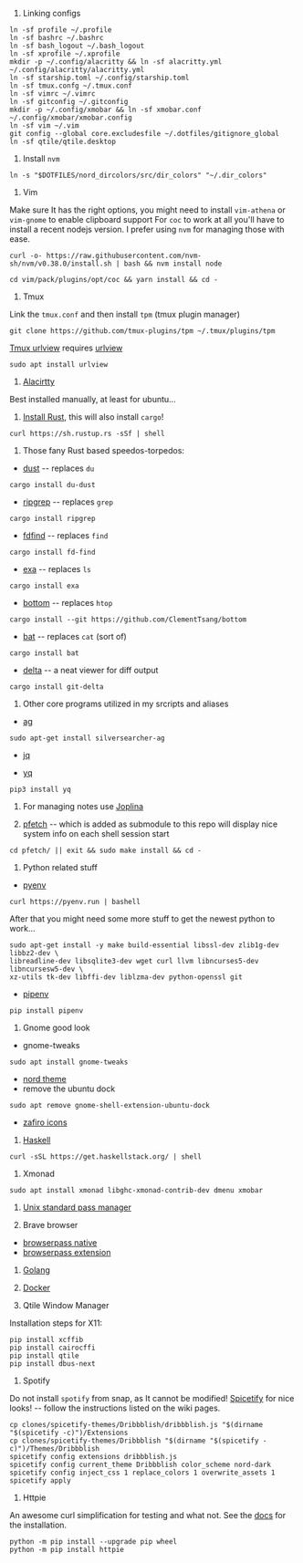 1. Linking configs

```shell
ln -sf profile ~/.profile
ln -sf bashrc ~/.bashrc
ln -sf bash_logout ~/.bash_logout
ln -sf xprofile ~/.xprofile
mkdir -p ~/.config/alacritty && ln -sf alacritty.yml ~/.config/alacritty/alacritty.yml
ln -sf starship.toml ~/.config/starship.toml
ln -sf tmux.confg ~/.tmux.conf
ln -sf vimrc ~/.vimrc
ln -sf gitconfig ~/.gitconfig
mkdir -p ~/.config/xmobar && ln -sf xmobar.conf ~/.config/xmobar/xmobar.config
ln -sf vim ~/.vim
git config --global core.excludesfile ~/.dotfiles/gitignore_global
ln -sf qtile/qtile.desktop 
```

1. Install `nvm`

```shell
ln -s "$DOTFILES/nord_dircolors/src/dir_colors" "~/.dir_colors"
```

1. Vim

Make sure It has the right options, you might need to install `vim-athena` or `vim-gnome` to enable clipboard support
For `coc` to work at all you'll have to install a recent nodejs version. I prefer using `nvm` for managing those with ease.

```shell
curl -o- https://raw.githubusercontent.com/nvm-sh/nvm/v0.38.0/install.sh | bash && nvm install node
```

```shell
cd vim/pack/plugins/opt/coc && yarn install && cd -
```


1. Tmux

Link the `tmux.conf` and then install `tpm` (tmux plugin manager)

```shell
git clone https://github.com/tmux-plugins/tpm ~/.tmux/plugins/tpm
```

[Tmux urlview](https://github.com/tmux-plugins/tmux-urlview) requires [urlview](https://github.com/sigpipe/urlview)

```shell
sudo apt install urlview
```

1. [Alacirtty](https://github.com/alacritty/alacritty/blob/master/INSTALL.md)

Best installed manually, at least for ubuntu...

1. [Install Rust](https://doc.rust-lang.org/cargo/getting-started/installation.html), this will also install `cargo`!

```shell
curl https://sh.rustup.rs -sSf | shell
```

1. Those fany Rust based speedos-torpedos:

- [dust](https://github.com/bootandy/dust) -- replaces `du`

```shell
cargo install du-dust
```

- [ripgrep](https://github.com/BurntSushi/ripgrep) -- replaces `grep`

```shell
cargo install ripgrep
```

- [fdfind](https://github.com/sharkdp/fd) -- replaces `find`

```shell
cargo install fd-find
```

- [exa](https://github.com/ogham/exa) -- replaces `ls`

```shell
cargo install exa
```

- [bottom](https://github.com/ClementTsang/bottom) -- replaces `htop`

```shell
cargo install --git https://github.com/ClementTsang/bottom
```

- [bat](https://github.com/sharkdp/bat) -- replaces `cat` (sort of)

```shell
cargo install bat
```

- [delta](https://github.com/dandavison/delta) -- a neat viewer for diff output

```shell
cargo install git-delta
```

1. Other core programs utilized in my srcripts and aliases

- [ag](https://github.com/ggreer/the_silver_searcher)

```shell
sudo apt-get install silversearcher-ag
```

- [jq](https://stedolan.github.io/jq/download/)

- [yq](https://github.com/kislyuk/yq)

```shell
pip3 install yq
```

1. For managing notes use [Joplina](https://joplinapp.org/)

1. [pfetch](https://github.com/dylanaraps/pfetch) -- which is added as submodule to this repo will display nice system info on each shell session start

```shell
cd pfetch/ || exit && sudo make install && cd -
```

1. Python related stuff

- [pyenv](https://github.com/pyenv/pyenv)

```shell
curl https://pyenv.run | bashell
```

After that you might need some more stuff to get the newest python to work...

```shell
sudo apt-get install -y make build-essential libssl-dev zlib1g-dev libbz2-dev \
libreadline-dev libsqlite3-dev wget curl llvm libncurses5-dev libncursesw5-dev \
xz-utils tk-dev libffi-dev liblzma-dev python-openssl git
```

- [pipenv](https://pipenv.pypa.io/en/latest/)

```shell
pip install pipenv
```

1. Gnome good look

- gnome-tweaks

```shell
sudo apt install gnome-tweaks
```

- [nord theme](https://github.com/EliverLara/Nordic)
- remove the ubuntu dock

```shell
sudo apt remove gnome-shell-extension-ubuntu-dock
```

- [zafiro icons](https://www.opendesktop.org/s/Gnome/p/1209330/)

1. [Haskell](https://docs.haskellstack.org/en/stable/install_and_upgrade/)

```shell
curl -sSL https://get.haskellstack.org/ | shell
```

1. Xmonad

```shell
sudo apt install xmonad libghc-xmonad-contrib-dev dmenu xmobar
```

1. [Unix standard pass manager](https://www.passwordstore.org/)

1. Brave browser

- [browserpass native](https://github.com/browserpass/browserpass-native)
- [browserpass extension](https://github.com/browserpass/browserpass-extension)

1. [Golang](https://golang.org/doc/install)

1. [Docker](https://www.digitalocean.com/community/tutorials/how-to-install-and-use-docker-on-ubuntu-20-04)

1. Qtile Window Manager

Installation steps for X11:

```shell
pip install xcffib
pip install cairocffi
pip install qtile
pip install dbus-next
```

1. Spotify

Do not install `spotify` from snap, as It cannot be modified!
[Spicetify](https://github.com/khanhas/spicetify-cli) for nice looks! -- follow the instructions listed on the wiki pages.

```shell
cp clones/spicetify-themes/Dribbblish/dribbblish.js "$(dirname "$(spicetify -c)")/Extensions
cp clones/spicetify-themes/Dribbblish "$(dirname "$(spicetify -c)")/Themes/Dribbblish
spicetify config extensions dribbblish.js
spicetify config current_theme Dribbblish color_scheme nord-dark
spicetify config inject_css 1 replace_colors 1 overwrite_assets 1
spicetify apply
```

1. Httpie

An awesome curl simplification for testing and what not.
See the [docs](https://httpie.io/docs#installation) for the installation.

```shell
python -m pip install --upgrade pip wheel
python -m pip install httpie
```
